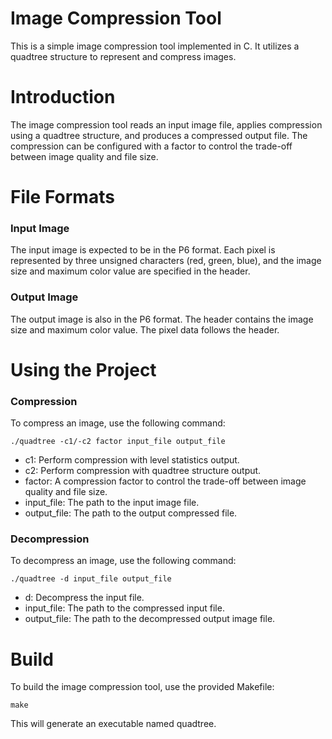 # Image Compression Tool

This is a simple image compression tool implemented in C. It utilizes a quadtree structure to represent and compress images.

# Introduction
The image compression tool reads an input image file, applies compression using a quadtree structure, and produces a compressed output file. The compression can be configured with a factor to control the trade-off between image quality and file size.

# File Formats
### Input Image
The input image is expected to be in the P6 format. Each pixel is represented by three unsigned characters (red, green, blue), and the image size and maximum color value are specified in the header.

### Output Image
The output image is also in the P6 format. The header contains the image size and maximum color value. The pixel data follows the header.

# Using the Project
### Compression
To compress an image, use the following command:
```
./quadtree -c1/-c2 factor input_file output_file
```
- c1: Perform compression with level statistics output.
- c2: Perform compression with quadtree structure output.
- factor: A compression factor to control the trade-off between image quality and file size.
- input_file: The path to the input image file.
- output_file: The path to the output compressed file.

### Decompression
To decompress an image, use the following command:

```
./quadtree -d input_file output_file
```

- d: Decompress the input file.
- input_file: The path to the compressed input file.
- output_file: The path to the decompressed output image file.

# Build

To build the image compression tool, use the provided Makefile:

```
make
```
This will generate an executable named quadtree.
